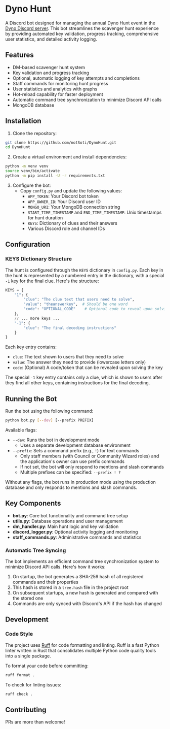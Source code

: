 # Dyno Hunt

A Discord bot designed for managing the annual Dyno Hunt event in the [Dyno Discord server](https://discord.gg/dyno). This bot streamlines the scavenger hunt experience by providing automated key validation, progress tracking, comprehensive user statistics, and detailed activity logging.

## Features

- DM-based scavenger hunt system
- Key validation and progress tracking
- Optional, automatic logging of key attempts and completions
- Staff commands for monitoring hunt progress
- User statistics and analytics with graphs
- Hot-reload capability for faster deployment
- Automatic command tree synchronization to minimize Discord API calls
- MongoDB database

## Installation

1. Clone the repository:
```bash
git clone https://github.com/notSoti/DynoHunt.git
cd DynoHunt
```

2. Create a virtual environment and install dependencies:
```bash
python -m venv venv
source venv/bin/activate
python -m pip install -U -r requirements.txt
```

3. Configure the bot:
   - Copy `config.py` and update the following values:
     - `APP_TOKEN`: Your Discord bot token
     - `APP_OWNER_ID`: Your Discord user ID
     - `MONGO_URI`: Your MongoDB connection string
     - `START_TIME_TIMESTAMP` and `END_TIME_TIMESTAMP`: Unix timestamps for hunt duration
     - `KEYS`: Dictionary of clues and their answers
     - Various Discord role and channel IDs

## Configuration

### KEYS Dictionary Structure

The hunt is configured through the `KEYS` dictionary in `config.py`. Each key in the hunt is represented by a numbered entry in the dictionary, with a special `-1` key for the final clue. Here's the structure:

```python
KEYS = {
    "1": {
        "clue": "The clue text that users need to solve",
        "value": "theanswerkey",  # Should be one word
        "code": "OPTIONAL_CODE"    # Optional code to reveal upon solving
    },
    // ... more keys ...
    "-1": {
        "clue": "The final decoding instructions"
    }
}
```

Each key entry contains:
- `clue`: The text shown to users that they need to solve
- `value`: The answer they need to provide (lowercase letters only)
- `code`: (Optional) A code/token that can be revealed upon solving the key

The special `-1` key entry contains only a clue, which is shown to users after they find all other keys, containing instructions for the final decoding.

## Running the Bot

Run the bot using the following command:
```bash
python bot.py [--dev] [--prefix PREFIX]
```

Available flags:
- `--dev`: Runs the bot in development mode
  - Uses a separate development database environment
- `--prefix`: Sets a command prefix (e.g., `!`) for text commands
  - Only staff members (with Council or Community Wizard roles) and the application's owner can use prefix commands
  - If not set, the bot will only respond to mentions and slash commands
  - Multiple prefixes can be specified: `--prefix ! ?`

Without any flags, the bot runs in production mode using the production database and only responds to mentions and slash commands.

## Key Components

- **bot.py**: Core bot functionality and command tree setup
- **utils.py**: Database operations and user management
- **dm_handler.py**: Main hunt logic and key validation
- **discord_logger.py**: Optional activity logging and monitoring
- **staff_commands.py**: Administrative commands and statistics

### Automatic Tree Syncing

The bot implements an efficient command tree synchronization system to minimize Discord API calls. Here's how it works:

1. On startup, the bot generates a SHA-256 hash of all registered commands and their properties
2. This hash is stored in a `tree.hash` file in the project root
3. On subsequent startups, a new hash is generated and compared with the stored one
4. Commands are only synced with Discord's API if the hash has changed

## Development

### Code Style

The project uses [Ruff](https://github.com/astral-sh/ruff) for code formatting and linting. Ruff is a fast Python linter written in Rust that consolidates multiple Python code quality tools into a single package.

To format your code before committing:
```bash
ruff format .
```

To check for linting issues:
```bash
ruff check .
```

## Contributing

PRs are more than welcome!
